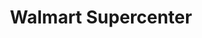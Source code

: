 ---
title: "Walmart Supercenter"
url: /jonesboro/walmart-supercenter-west-parker-road/
shop: Supermarkt
---